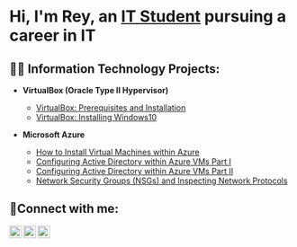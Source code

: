 <h1>Hi, I'm Rey, an <a href="https://linkedin.com/in/reyespinoza255">IT Student</a> pursuing a career in IT</h1>

<h2>👨‍💻 Information Technology Projects:</h2>

- <b>VirtualBox (Oracle Type II Hypervisor)</b>
  - [VirtualBox: Prerequisites and Installation](https://github.com/reyespinoza/virtualbox-prereqs)
  - [VirtualBox: Installing Windows10](https://youtu.be/3IY8qymOHrY)

- <b>Microsoft Azure</b>
  - [How to Install Virtual Machines within Azure](https://youtu.be/mdomIx5l4-0)  
  - [Configuring Active Directory within Azure VMs Part I](https://github.com/reyespinoza/configure-ad)
  - [Configuring Active Directory within Azure VMs Part II](https://github.com/reyespinoza/configure-ad-Part-II)
  - [Network Security Groups (NSGs) and Inspecting Network Protocols](https://github.com/reyespinoza/azure-network-protocols)

<h2>🤳Connect with me:</h2>

[<img align="left" alt="Josh | Twitter" width="22px" src="https://cdn.jsdelivr.net/npm/simple-icons@v3/icons/twitter.svg" />][twitter]
[<img align="left" alt="Josh | LinkedIn" width="22px" src="https://cdn.jsdelivr.net/npm/simple-icons@v3/icons/linkedin.svg" />][linkedin]
[<img align="left" alt="Josh | YouTube" width="22px" src="https://cdn.jsdelivr.net/npm/simple-icons@3.13.0/icons/youtube.svg" />][youtube]

[twitter]: https://twitter.com/reynet127
[linkedin]: https://linkedin.com/in/reyespinoza255
[youtube]: https://www.youtube.com/@reynoza127
